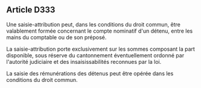 Article D333
----
Une saisie-attribution peut, dans les conditions du droit commun, être
valablement formée concernant le compte nominatif d'un détenu, entre les mains
du comptable ou de son préposé.

La saisie-attribution porte exclusivement sur les sommes composant la part
disponible, sous réserve du cantonnement éventuellement ordonné par l'autorité
judiciaire et des insaisissabilités reconnues par la loi.

La saisie des rémunérations des détenus peut être opérée dans les conditions du
droit commun.
